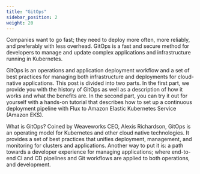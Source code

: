 ```yaml
---
title: "GitOps"
sidebar_position: 2
weight: 20
---
```


Companies want to go fast; they need to deploy more often, more reliably, and preferably with less overhead. GitOps is a fast and secure method for developers to manage and update complex applications and infrastructure running in Kubernetes.

GitOps is an operations and application deployment workflow and a set of best practices for managing both infrastructure and deployments for cloud-native applications. This post is divided into two parts. In the first part, we provide you with the history of GitOps as well as a description of how it works and what the benefits are. In the second part, you can try it out for yourself with a hands-on tutorial that describes how to set up a continuous deployment pipeline with Flux to Amazon Elastic Kubernetes Service (Amazon EKS).

What is GitOps? Coined by Weaveworks CEO, Alexis Richardson, GitOps is an operating model for Kubernetes and other cloud native technologies. It provides a set of best practices that unifies deployment, management, and monitoring for clusters and applications.  Another way to put it is: a path towards a developer experience for managing applications; where end-to-end CI and CD pipelines and Git workflows are applied to both operations, and development.
